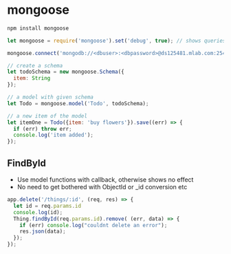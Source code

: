 # mongoose

```javascript
npm install mongoose

let mongoose = require('mongoose').set('debug', true); // shows queries

mongoose.connect('mongodb://<dbuser>:<dbpassword>@ds125481.mlab.com:25481/ninja-todo');

// create a schema
let todoSchema = new mongoose.Schema({
  item: String
});

// a model with given schema
let Todo = mongoose.model('Todo', todoSchema);

// a new item of the model
let itemOne = Todo({item: 'buy flowers'}).save((err) => {
  if (err) throw err;
  console.log('item added');
});
```

## FindById

- Use model functions with callback, otherwise shows no effect
- No need to get bothered with ObjectId or \_id conversion etc

```javascript
app.delete('/things/:id', (req, res) => {
  let id = req.params.id
  console.log(id);
  Thing.findById(req.params.id).remove( (err, data) => {
    if (err) console.log("couldnt delete an error");
    res.json(data);
  });
});
```
